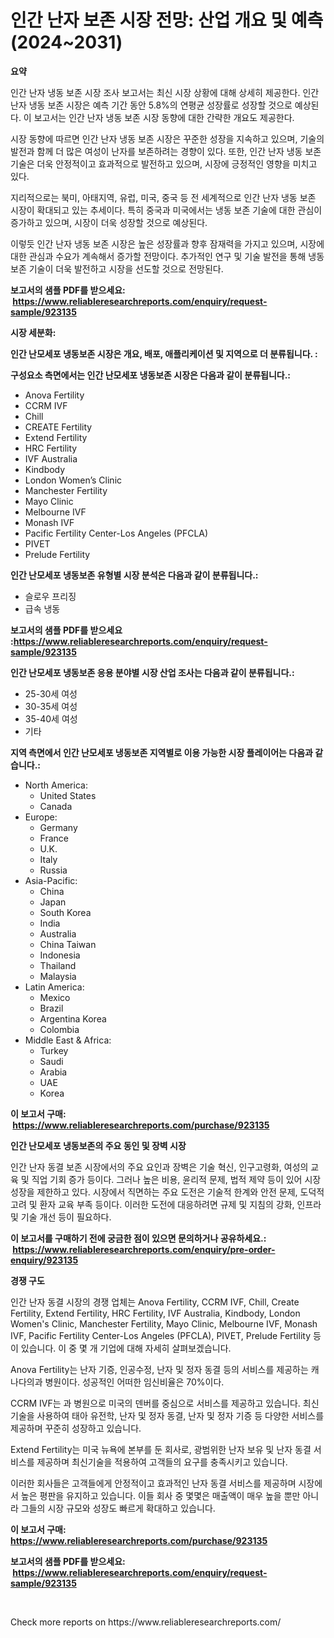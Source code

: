 <p><h1>인간 난자 보존 시장 전망: 산업 개요 및 예측 (2024~2031)</h1></p><p><strong>요약</strong></p>
<p><p>인간 난자 냉동 보존 시장 조사 보고서는 최신 시장 상황에 대해 상세히 제공한다. 인간 난자 냉동 보존 시장은 예측 기간 동안 5.8%의 연평균 성장률로 성장할 것으로 예상된다. 이 보고서는 인간 난자 냉동 보존 시장 동향에 대한 간략한 개요도 제공한다.</p><p>시장 동향에 따르면 인간 난자 냉동 보존 시장은 꾸준한 성장을 지속하고 있으며, 기술의 발전과 함께 더 많은 여성이 난자를 보존하려는 경향이 있다. 또한, 인간 난자 냉동 보존 기술은 더욱 안정적이고 효과적으로 발전하고 있으며, 시장에 긍정적인 영향을 미치고 있다.</p><p>지리적으로는 북미, 아태지역, 유럽, 미국, 중국 등 전 세계적으로 인간 난자 냉동 보존 시장이 확대되고 있는 추세이다. 특히 중국과 미국에서는 냉동 보존 기술에 대한 관심이 증가하고 있으며, 시장이 더욱 성장할 것으로 예상된다.</p><p>이렇듯 인간 난자 냉동 보존 시장은 높은 성장률과 향후 잠재력을 가지고 있으며, 시장에 대한 관심과 수요가 계속해서 증가할 전망이다. 추가적인 연구 및 기술 발전을 통해 냉동 보존 기술이 더욱 발전하고 시장을 선도할 것으로 전망된다.</p></p>
<p><strong>보고서의 샘플 PDF를 받으세요: &nbsp;<a href="https://www.reliableresearchreports.com/enquiry/request-sample/923135">https://www.reliableresearchreports.com/enquiry/request-sample/923135</a></strong></p>
<p><strong>시장 세분화:</strong></p>
<p><strong> 인간 난모세포 냉동보존 시장은 개요, 배포, 애플리케이션 및 지역으로 더 분류됩니다. :</strong></p>
<p><strong>구성요소 측면에서는 인간 난모세포 냉동보존 시장은 다음과 같이 분류됩니다.:</strong></p>
<p><ul><li>Anova Fertility</li><li>CCRM IVF</li><li>Chill</li><li>CREATE Fertility</li><li>Extend Fertility</li><li>HRC Fertility</li><li>IVF Australia</li><li>Kindbody</li><li>London Women’s Clinic</li><li>Manchester Fertility</li><li>Mayo Clinic</li><li>Melbourne IVF</li><li>Monash IVF</li><li>Pacific Fertility Center-Los Angeles (PFCLA)</li><li>PIVET</li><li>Prelude Fertility</li></ul></p>
<p><strong> 인간 난모세포 냉동보존 유형별 시장 분석은 다음과 같이 분류됩니다.:</strong></p>
<p><ul><li>슬로우 프리징</li><li>급속 냉동</li></ul></p>
<p><strong>보고서의 샘플 PDF를 받으세요 :<a href="https://www.reliableresearchreports.com/enquiry/request-sample/923135">https://www.reliableresearchreports.com/enquiry/request-sample/923135</a></strong></p>
<p><strong> 인간 난모세포 냉동보존 응용 분야별 시장 산업 조사는 다음과 같이 분류됩니다.:</strong></p>
<p><ul><li>25-30세 여성</li><li>30-35세 여성</li><li>35-40세 여성</li><li>기타</li></ul></p>
<p><strong>지역 측면에서 인간 난모세포 냉동보존 지역별로 이용 가능한 시장 플레이어는 다음과 같습니다.:</strong></p>
<p><ul>
    <li>
        North America:
        <ul>
            <li>United States</li>
            <li>Canada</li>
        </ul>
    </li>
    <li>
        Europe:
        <ul>
            <li>Germany</li>
            <li>France</li>
            <li>U.K.</li>
            <li>Italy</li>
            <li>Russia</li>
        </ul>
    </li>
    <li>
        Asia-Pacific:
        <ul>
            <li>China</li>
            <li>Japan</li>
            <li>South Korea</li>
            <li>India</li>
            <li>Australia</li>
            <li>China Taiwan</li>
            <li>Indonesia</li>
            <li>Thailand</li>
            <li>Malaysia</li>
        </ul>
    </li>
    <li>
        Latin America:
        <ul>
            <li>Mexico</li>
            <li>Brazil</li>
            <li>Argentina Korea</li>
            <li>Colombia</li>
        </ul>
    </li>
    <li>
        Middle East & Africa:
        <ul>
            <li>Turkey</li>
            <li>Saudi</li>
            <li>Arabia</li>
            <li>UAE</li>
            <li>Korea</li>
        </ul>
    </li>
    </ul></p>
<p><strong>이 보고서 구매: &nbsp;<a href="https://www.reliableresearchreports.com/purchase/923135">https://www.reliableresearchreports.com/purchase/923135</a></strong></p>
<p><strong>인간 난모세포 냉동보존의 주요 동인 및 장벽 시장</strong></p>
<p><p>인간 난자 동결 보존 시장에서의 주요 요인과 장벽은 기술 혁신, 인구고령화, 여성의 교육 및 직업 기회 증가 등이다. 그러나 높은 비용, 윤리적 문제, 법적 제약 등이 있어 시장 성장을 제한하고 있다. 시장에서 직면하는 주요 도전은 기술적 한계와 안전 문제, 도덕적 고려 및 환자 교육 부족 등이다. 이러한 도전에 대응하려면 규제 및 지침의 강화, 인프라 및 기술 개선 등이 필요하다.</p></p>
<p><strong>이 보고서를 구매하기 전에 궁금한 점이 있으면 문의하거나 공유하세요.: &nbsp;<a href="https://www.reliableresearchreports.com/enquiry/pre-order-enquiry/923135">https://www.reliableresearchreports.com/enquiry/pre-order-enquiry/923135</a></strong></p>
<p><strong>경쟁 구도</strong></p>
<p><p>인간 난자 동결 시장의 경쟁 업체는 Anova Fertility, CCRM IVF, Chill, Create Fertility, Extend Fertility, HRC Fertility, IVF Australia, Kindbody, London Women's Clinic, Manchester Fertility, Mayo Clinic, Melbourne IVF, Monash IVF, Pacific Fertility Center-Los Angeles (PFCLA), PIVET, Prelude Fertility 등이 있습니다. 이 중 몇 개 기업에 대해 자세히 살펴보겠습니다.</p><p>Anova Fertility는 난자 기증, 인공수정, 난자 및 정자 동결 등의 서비스를 제공하는 캐나다의과 병원이다. 성공적인 어떠한 임신비율은 70%이다.</p><p>CCRM IVF는 과 병원으로 미국의 덴버를 중심으로 서비스를 제공하고 있습니다. 최신 기술을 사용하여 태아 유전학, 난자 및 정자 동결, 난자 및 정자 기증 등 다양한 서비스를 제공하며 꾸준히 성장하고 있습니다.</p><p>Extend Fertility는 미국 뉴욕에 본부를 둔 회사로, 광범위한 난자 보유 및 난자 동결 서비스를 제공하며 최신기술을 적용하여 고객들의 요구를 충족시키고 있습니다.</p><p>이러한 회사들은 고객들에게 안정적이고 효과적인 난자 동결 서비스를 제공하며 시장에서 높은 평판을 유지하고 있습니다. 이들 회사 중 몇몇은 매출액이 매우 높을 뿐만 아니라 그들의 시장 규모와 성장도 빠르게 확대하고 있습니다.</p></p>
<p><strong>이 보고서 구매: &nbsp; <a href="https://www.reliableresearchreports.com/purchase/923135">https://www.reliableresearchreports.com/purchase/923135</a></strong></p>
<p><strong>보고서의 샘플 PDF를 받으세요: &nbsp;<a href="https://www.reliableresearchreports.com/enquiry/request-sample/923135">https://www.reliableresearchreports.com/enquiry/request-sample/923135</a></strong><strong></strong></p>
<p>&nbsp;</p>
<p>Check more reports on https://www.reliableresearchreports.com/</p>